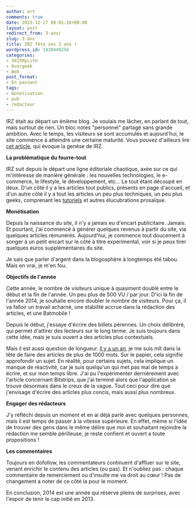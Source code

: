 ```yaml
---
author: art
comments: true
date: 2013-12-27 08:01:16+00:00
layout: post
redirect_from: 3-ans/
slug: 3-ans
title: IRZ fête ses 3 ans !
wordpress_id: 1438449256
categories:
- 3615MyLife
- Overgeek
- Web
post_format:
- En passant
tags:
- monetisation
- pub
- redacteur
---
```


IRZ était au départ un énième blog. Je voulais me lâcher, en parlant de tout, mais surtout de rien. Un bloc notes "personnel" partagé sans grande ambition. Avec le temps, les visiteurs se sont accumulés et aujourd'hui, le site commence à atteindre une certaine maturité. Vous pouvez d'ailleurs lire [cet article](https://irz.fr/origine-nom-site-toute-verite-irz), qui évoque la genèse de IRZ.





**La problématique du fourre-tout**





IRZ suit depuis le départ une ligne éditoriale chaotique, axée sur ce qui m'intéresse de manière générale : les nouvelles technologies, le e-commerce, le lifestyle, le développement, etc… Le tout étant découpé en deux. D'un côté il y a les articles tout publics, présents en page d'accueil, et d'un autre côté il y a tout les articles un peu plus techniques, un peu plus geeks, comprenant les [tutoriels](https://irz.fr/categories/#tutoriel) et autres élucubrations prosaïque.





**Monétisation**





Depuis la naissance du site, il n'y a jamais eu d'encart publicitaire. Jamais. Et pourtant, j'ai commencé à générer quelques revenus à partir du site, via quelques articles rémunérés. Aujourd'hui, je commence tout doucement à songer à un petit encart sur le côté à titre experimental, voir si je peux tirer quelques euros supplémentaires du site.





Je sais que parler d'argent dans la blogosphère à longtemps été tabou. Mais en vrai, je m'en fou.





**Objectifs de l'année**





Cette année, le nombre de visiteurs unique à quasiment doublé entre le début et la fin de l'année. Un peu plus de 500 VU / par jour. D'ici la fin de l'année 2014, je souhaite encore doubler le nombre de visiteurs. Pour ça, il va falloir un travail acharné, une stabilité accrue dans la rédaction des articles, et une Batmobile !





Depuis le début, j'essaye d'écrire des billets pérennes. Un choix délibréré, qui permet d'attirer des lecteurs sur le long terme. Je suis toujours dans cette idée, mais je suis ouvert a des articles plus contextuels.





Mais il est aussi question de longueur. [Il y a un an](https://irz.fr/mes-resolutions-en-2013), je me suis mît dans la tête de faire des articles de plus de 1000 mots. Sur le papier, cela signifie approfondir un sujet. En réalité, pour certains sujets, cela implique un manque de réactivité, car je suis quelqu'un qui met pas mal de temps a écrire, et sur mon temps libre. J'ai pu l'expérimenter dernièrement avec l'article concernant Bitstrips, que j'ai terminé alors que l'application se trouve désormais dans le creux de la vague. Tout ceci pour dire que j'envisage d'écrire des articles plus concis, mais aussi plus nombreux.





**Engager des rédacteurs**





J'y réfléchi depuis un moment et en ai déjà parlé avec quelques personnes, mais il est temps de passer à la vitesse supérieure. En effet, même si l'idée de trouver des gens dans le même délire que moi et souhaitant rejoindre la rédaction me semble périlleuse, je reste confient et ouvert a toute propositions !





**Les commentaires**





Toujours en dofollow, les commentateurs continuent d'affluer sur le site, venant enrichir le contenu des articles (ou pas). Et n'oubliez pas : chaque commentaire de remerciement ou d'insulte me va droit au cœur ! Pas de changement a noter de ce côté la pour le moment.





En conclusion, 2014 est une année qui réserve pleins de surprises, avec l'espoir de tenir le cap initié en 2013.
